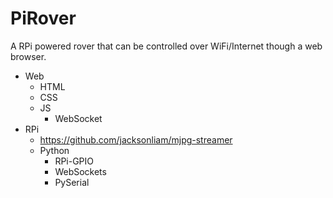 # PiRover
A RPi powered rover that can be controlled over WiFi/Internet though a web browser.

- Web
  - HTML
  - CSS
  - JS
    - WebSocket
- RPi
  - https://github.com/jacksonliam/mjpg-streamer
  - Python
    - RPi-GPIO
    - WebSockets
    - PySerial
